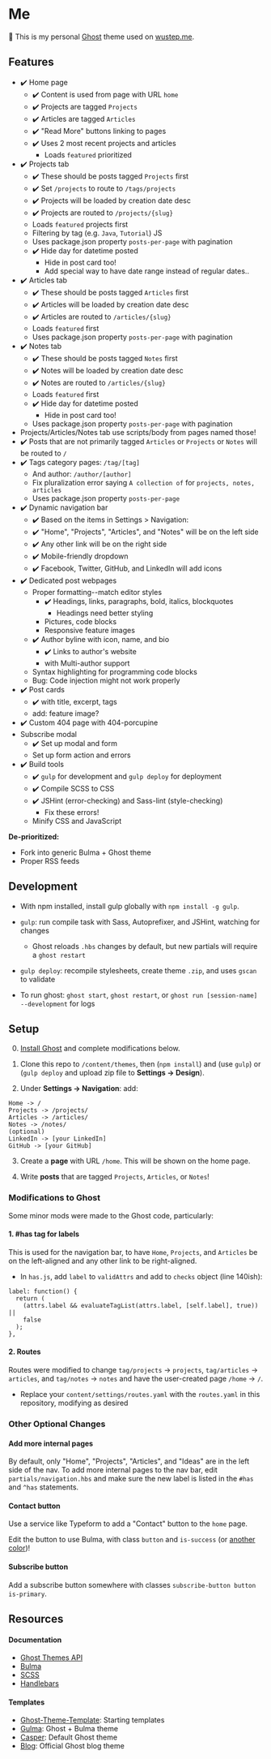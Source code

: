 # Me

👻 This is my personal [Ghost](https://ghost.org) theme used on [wustep.me](https://wustep.me).

## Features

- ✔️ Home page
  - ✔️ Content is used from page with URL `home`
  - ✔️ Projects are tagged `Projects`
  - ✔️ Articles are tagged `Articles`
  - ✔️ "Read More" buttons linking to pages
  - ✔️ Uses 2 most recent projects and articles
    - Loads `featured` prioritized
- ✔️ Projects tab
  - ✔️ These should be posts tagged `Projects` first
  - ✔️ Set `/projects` to route to `/tags/projects`
  - ✔️ Projects will be loaded by creation date desc
  - ✔️ Projects are routed to `/projects/{slug}`
  - Loads `featured` projects first
  - Filtering by tag (e.g. `Java`, `Tutorial`) JS
  - Uses package.json property `posts-per-page` with pagination
  - ✔️ Hide day for datetime posted
    - Hide in post card too!
    - Add special way to have date range instead of regular dates..
- ✔️ Articles tab
  - ✔️ These should be posts tagged `Articles` first
  - ✔️ Articles will be loaded by creation date desc
  - ✔️ Articles are routed to `/articles/{slug}`
  - Loads `featured` first
  - Uses package.json property `posts-per-page` with pagination
- ✔️ Notes tab
  - ✔️ These should be posts tagged `Notes` first
  - ✔️ Notes will be loaded by creation date desc
  - ✔️ Notes are routed to `/articles/{slug}`
  - Loads `featured` first
  - ✔️ Hide day for datetime posted
    - Hide in post card too!
  - Uses package.json property `posts-per-page` with pagination
- Projects/Articles/Notes tab use scripts/body from pages named those!
- ✔️ Posts that are not primarily tagged `Articles` or `Projects` or `Notes` will be routed to `/`
- ✔️ Tags category pages: `/tag/[tag]`
  - And author: `/author/[author]`
  - Fix pluralization error saying `A collection of` for `projects, notes, articles`
  - Uses package.json property `posts-per-page`
- ✔️ Dynamic navigation bar
  - ✔️ Based on the items in Settings > Navigation:
  - ✔️ "Home", "Projects", "Articles", and "Notes" will be on the left side
  - ✔️ Any other link will be on the right side
  - ✔️ Mobile-friendly dropdown
  - ✔️ Facebook, Twitter, GitHub, and LinkedIn will add icons
- ✔️ Dedicated post webpages
  - Proper formatting--match editor styles
    - ✔️ Headings, links, paragraphs, bold, italics, blockquotes
      - Headings need better styling
    - Pictures, code blocks
    - Responsive feature images
  - ✔️ Author byline with icon, name, and bio
    - ✔️ Links to author's website
    - with Multi-author support
  - Syntax highlighting for programming code blocks
  - Bug: Code injection might not work properly
- ✔️ Post cards
  - ✔️ with title, excerpt, tags
  - add: feature image?
- ✔️ Custom 404 page with 404-porcupine
- Subscribe modal
  - ✔️ Set up modal and form
  - Set up form action and errors
- ✔️ Build tools
  - ✔️ `gulp` for development and `gulp deploy` for deployment
  - ✔️ Compile SCSS to CSS
  - ✔️ JSHint (error-checking) and Sass-lint (style-checking)
    - Fix these errors!
  - Minify CSS and JavaScript

**De-prioritized:**

- Fork into generic Bulma + Ghost theme
- Proper RSS feeds

## Development

- With npm installed, install gulp globally with `npm install -g gulp`.

- `gulp`: run compile task with Sass, Autoprefixer, and JSHint, watching for changes

  - Ghost reloads `.hbs` changes by default, but new partials will require a `ghost restart`

- `gulp deploy`: recompile stylesheets, create theme `.zip`, and uses `gscan` to validate

- To run ghost: `ghost start`, `ghost restart`, or `ghost run [session-name] --development` for logs

## Setup

0. [Install Ghost](https://docs.ghost.org/setup/) and complete modifications below.

1. Clone this repo to `/content/themes`, then (`npm install`) and (use `gulp`) or (`gulp deploy` and upload zip file to **Settings -> Design**).

1. Under **Settings -> Navigation**: add:

```
Home -> /
Projects -> /projects/
Articles -> /articles/
Notes -> /notes/
(optional)
LinkedIn -> [your LinkedIn]
GitHub -> [your GitHub]
```

3. Create a **page** with URL `/home`. This will be shown on the home page.

4. Write **posts** that are tagged `Projects`, `Articles`, or `Notes`!

### Modifications to Ghost

Some minor mods were made to the Ghost code, particularly:

#### 1. \#has tag for labels

This is used for the navigation bar, to have `Home`, `Projects`, and `Articles` be on the left-aligned and any other link to be right-aligned.

- In `has.js`, add `label` to `validAttrs` and add to `checks` object (line 140ish):

```
label: function() {
  return (
    (attrs.label && evaluateTagList(attrs.label, [self.label], true)) ||
    false
  );
},
```

#### 2. Routes

Routes were modified to change `tag/projects` -> `projects`, `tag/articles` -> `articles`, and `tag/notes` -> `notes` and have the user-created page `/home` -> `/`.

- Replace your `content/settings/routes.yaml` with the `routes.yaml` in this repository, modifying as desired

### Other Optional Changes

#### Add more internal pages

By default, only "Home", "Projects", "Articles", and "Ideas" are in the left side of the nav. To add more internal pages to the nav bar, edit `partials/navigation.hbs` and make sure the new label is listed in the `#has` and `^has` statements.

#### Contact button

Use a service like Typeform to add a "Contact" button to the `home` page.

Edit the button to use Bulma, with class `button` and `is-success` (or [another color](https://bulma.io/documentation/overview/colors/))!

#### Subscribe button

Add a subscribe button somewhere with classes `subscribe-button button is-primary`.

## Resources

#### Documentation

- [Ghost Themes API](https://docs.ghost.org/api/handlebars-themes/)
- [Bulma](https://bulma.io/)
- [SCSS](https://sass-lang.com/guide)
- [Handlebars](https://handlebarsjs.com/)

#### Templates

- [Ghost-Theme-Template](https://github.com/thoughtbot/ghost-theme-template): Starting templates
- [Gulma](https://github.com/simply-fiete/Gulma): Ghost + Bulma theme
- [Casper](https://github.com/TryGhost/Casper): Default Ghost theme
- [Blog](https://github.com/TryGhost/Blog): Official Ghost blog theme
